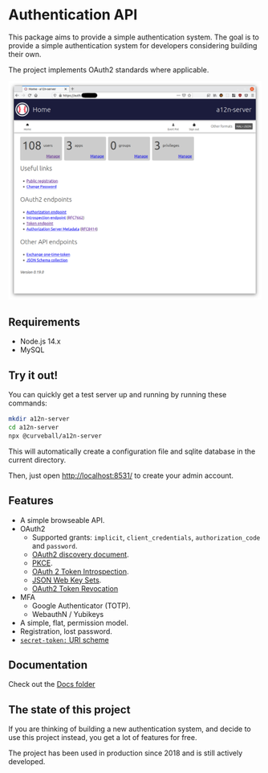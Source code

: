 Authentication API
==================

This package aims to provide a simple authentication system. The goal is to
provide a simple authentication system for developers considering building
their own.

The project implements OAuth2 standards where applicable.

![a12n-server home screenshot](https://raw.githubusercontent.com/curveball/a12n-server/master/docs/screenshot-0.19.png)

Requirements
------------

* Node.js 14.x
* MySQL

Try it out!
-----------

You can quickly get a test server up and running by running these commands:

```sh
mkdir a12n-server
cd a12n-server
npx @curveball/a12n-server
```

This will automatically create a configuration file and sqlite database in the
current directory.

Then, just open [http://localhost:8531/](http://localhost:8531/) to create
your admin account.


Features
--------

* A simple browseable API.
* OAuth2
  * Supported grants: `implicit`, `client_credentials`, `authorization_code`
    and `password`.
  * [OAuth2 discovery document][1].
  * [PKCE][3].
  * [OAuth 2 Token Introspection][2].
  * [JSON Web Key Sets][4].
  * [OAuth2 Token Revocation][5]
* MFA
  * Google Authenticator (TOTP).
  * WebauthN / Yubikeys
* A simple, flat, permission model.
* Registration, lost password.
* [`secret-token:` URI scheme][6]


Documentation
-------------

Check out the [Docs folder](https://github.com/curveball/a12n-server/tree/master/docs)

The state of this project
-------------------------

If you are thinking of building a new authentication system, and decide to use
this project instead, you get a lot of features for free.

The project has been used in production since 2018 and is still actively
developed.


[1]: https://tools.ietf.org/html/rfc8414 "OAuth 2.0 Authorization Server Metadata"
[2]: https://tools.ietf.org/html/rfc7662 "OAuth 2 Token Introspection"
[3]: https://tools.ietf.org/html/rfc7636 "Proof Key for Code Exchange by OAuth Public Clients"
[4]: https://auth0.com/docs/secure/tokens/json-web-tokens/json-web-key-sets
[5]: https://datatracker.ietf.org/doc/html/rfc7009
[6]: https://datatracker.ietf.org/doc/html/rfc8959
